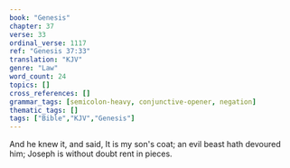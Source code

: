 ```yaml
---
book: "Genesis"
chapter: 37
verse: 33
ordinal_verse: 1117
ref: "Genesis 37:33"
translation: "KJV"
genre: "Law"
word_count: 24
topics: []
cross_references: []
grammar_tags: [semicolon-heavy, conjunctive-opener, negation]
thematic_tags: []
tags: ["Bible","KJV","Genesis"]
---
```

And he knew it, and said, It is my son's coat; an evil beast hath devoured him; Joseph is without doubt rent in pieces.
